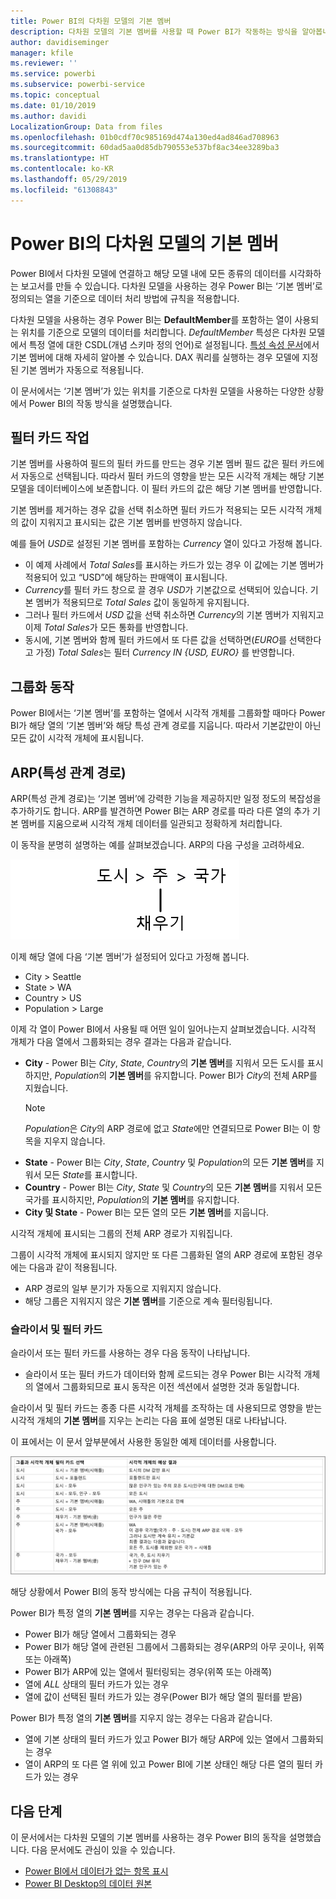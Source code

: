 ```yaml
---
title: Power BI의 다차원 모델의 기본 멤버
description: 다차원 모델의 기본 멤버를 사용할 때 Power BI가 작동하는 방식을 알아봅니다.
author: davidiseminger
manager: kfile
ms.reviewer: ''
ms.service: powerbi
ms.subservice: powerbi-service
ms.topic: conceptual
ms.date: 01/10/2019
ms.author: davidi
LocalizationGroup: Data from files
ms.openlocfilehash: 01b0cdf70c985169d474a130ed4ad846ad708963
ms.sourcegitcommit: 60dad5aa0d85db790553e537bf8ac34ee3289ba3
ms.translationtype: HT
ms.contentlocale: ko-KR
ms.lasthandoff: 05/29/2019
ms.locfileid: "61308843"
---
```

# <a name="default-member-in-multidimensional-models-in-power-bi"></a>Power BI의 다차원 모델의 기본 멤버

Power BI에서 다차원 모델에 연결하고 해당 모델 내에 모든 종류의 데이터를 시각화하는 보고서를 만들 수 있습니다. 다차원 모델을 사용하는 경우 Power BI는 ‘기본 멤버’로 정의되는 열을 기준으로 데이터 처리 방법에 규칙을 적용합니다. 

다차원 모델을 사용하는 경우 Power BI는 **DefaultMember**를 포함하는 열이 사용되는 위치를 기준으로 모델의 데이터를 처리합니다. *DefaultMember* 특성은 다차원 모델에서 특정 열에 대한 CSDL(개념 스키마 정의 언어)로 설정됩니다. [특성 속성 문서](https://docs.microsoft.com/sql/analysis-services/multidimensional-models/attribute-properties-define-a-default-member?view=sql-server-2017)에서 기본 멤버에 대해 자세히 알아볼 수 있습니다. DAX 쿼리를 실행하는 경우 모델에 지정된 기본 멤버가 자동으로 적용됩니다.

이 문서에서는 ‘기본 멤버’가 있는 위치를 기준으로 다차원 모델을 사용하는 다양한 상황에서 Power BI의 작동 방식을 설명했습니다. 

## <a name="working-with-filter-cards"></a>필터 카드 작업

기본 멤버를 사용하여 필드의 필터 카드를 만드는 경우 기본 멤버 필드 값은 필터 카드에서 자동으로 선택됩니다. 따라서 필터 카드의 영향을 받는 모든 시각적 개체는 해당 기본 모델을 데이터베이스에 보존합니다. 이 필터 카드의 값은 해당 기본 멤버를 반영합니다.

기본 멤버를 제거하는 경우 값을 선택 취소하면 필터 카드가 적용되는 모든 시각적 개체의 값이 지워지고 표시되는 값은 기본 멤버를 반영하지 않습니다.

예를 들어 *USD*로 설정된 기본 멤버를 포함하는 *Currency* 열이 있다고 가정해 봅니다.

* 이 예제 사례에서 *Total Sales*를 표시하는 카드가 있는 경우 이 값에는 기본 멤버가 적용되어 있고 “USD”에 해당하는 판매액이 표시됩니다.
* *Currency*를 필터 카드 창으로 끌 경우 *USD*가 기본값으로 선택되어 있습니다. 기본 멤버가 적용되므로 *Total Sales* 값이 동일하게 유지됩니다.
* 그러나 필터 카드에서 *USD* 값을 선택 취소하면 *Currency*의 기본 멤버가 지워지고 이제 *Total Sales*가 모든 통화를 반영합니다.
* 동시에, 기본 멤버와 함께 필터 카드에서 또 다른 값을 선택하면(*EURO*를 선택한다고 가정) *Total Sales*는 필터 *Currency IN {USD, EURO}* 를 반영합니다.

## <a name="grouping-behavior"></a>그룹화 동작

Power BI에서는 ‘기본 멤버’를 포함하는 열에서 시각적 개체를 그룹화할 때마다 Power BI가 해당 열의 ‘기본 멤버’와 해당 특성 관계 경로를 지웁니다. 따라서 기본값만이 아닌 모든 값이 시각적 개체에 표시됩니다.

## <a name="attribute-relationship-paths-arps"></a>ARP(특성 관계 경로)

ARP(특성 관계 경로)는 ‘기본 멤버’에 강력한 기능을 제공하지만 일정 정도의 복잡성을 추가하기도 합니다. ARP를 발견하면 Power BI는 ARP 경로를 따라 다른 열의 추가 기본 멤버를 지움으로써 시각적 개체 데이터를 일관되고 정확하게 처리합니다.

이 동작을 분명히 설명하는 예를 살펴보겠습니다. ARP의 다음 구성을 고려하세요.

![다차원 모델의 ARP](media/desktop-default-member-multidimensional-models/default-members_01.png)

이제 해당 열에 다음 ‘기본 멤버’가 설정되어 있다고 가정해 봅니다.

* City > Seattle
* State > WA
* Country > US
* Population > Large

이제 각 열이 Power BI에서 사용될 때 어떤 일이 일어나는지 살펴보겠습니다. 시각적 개체가 다음 열에서 그룹화되는 경우 결과는 다음과 같습니다.

* **City** - Power BI는 *City*, *State*, *Country*의 **기본 멤버**를 지워서 모든 도시를 표시하지만, *Population*의 **기본 멤버**를 유지합니다. Power BI가 *City*의 전체 ARP를 지웠습니다.
    > [!NOTE]
    > *Population*은 *City*의 ARP 경로에 없고 *State*에만 연결되므로 Power BI는 이 항목을 지우지 않습니다.
* **State** - Power BI는 *City*, *State*, *Country* 및 *Population*의 모든 **기본 멤버**를 지워서 모든 *State*를 표시합니다.
* **Country** - Power BI는 *City*, *State* 및 *Country*의 모든 **기본 멤버**를 지워서 모든 국가를 표시하지만, *Population*의 **기본 멤버**를 유지합니다.
* **City 및 State** - Power BI는 모든 열의 모든 **기본 멤버**를 지웁니다.

시각적 개체에 표시되는 그룹의 전체 ARP 경로가 지워집니다. 

그룹이 시각적 개체에 표시되지 않지만 또 다른 그룹화된 열의 ARP 경로에 포함된 경우에는 다음과 같이 적용됩니다.

* ARP 경로의 일부 분기가 자동으로 지워지지 않습니다.
* 해당 그룹은 지워지지 않은 **기본 멤버**를 기준으로 계속 필터링됩니다.

### <a name="slicers-and-filter-cards"></a>슬라이서 및 필터 카드

슬라이서 또는 필터 카드를 사용하는 경우 다음 동작이 나타납니다.

* 슬라이서 또는 필터 카드가 데이터와 함께 로드되는 경우 Power BI는 시각적 개체의 열에서 그룹화되므로 표시 동작은 이전 섹션에서 설명한 것과 동일합니다.

슬라이서 및 필터 카드는 종종 다른 시각적 개체를 조작하는 데 사용되므로 영향을 받는 시각적 개체의 **기본 멤버**를 지우는 논리는 다음 표에 설명된 대로 나타납니다. 

이 표에서는 이 문서 앞부분에서 사용한 동일한 예제 데이터를 사용합니다.

![슬라이서 및 필터 카드를 통한 동작 또는 Power BI 기본 멤버 지우기](media/desktop-default-member-multidimensional-models/default-members_02.png)

해당 상황에서 Power BI의 동작 방식에는 다음 규칙이 적용됩니다.

Power BI가 특정 열의 **기본 멤버**를 지우는 경우는 다음과 같습니다.

* Power BI가 해당 열에서 그룹화되는 경우
* Power BI가 해당 열에 관련된 그룹에서 그룹화되는 경우(ARP의 아무 곳이나, 위쪽 또는 아래쪽)
* Power BI가 ARP에 있는 열에서 필터링되는 경우(위쪽 또는 아래쪽)
* 열에 *ALL* 상태의 필터 카드가 있는 경우
* 열에 값이 선택된 필터 카드가 있는 경우(Power BI가 해당 열의 필터를 받음)

Power BI가 특정 열의 **기본 멤버**를 지우지 않는 경우는 다음과 같습니다.

* 열에 기본 상태의 필터 카드가 있고 Power BI가 해당 ARP에 있는 열에서 그룹화되는 경우
* 열이 ARP의 또 다른 열 위에 있고 Power BI에 기본 상태인 해당 다른 열의 필터 카드가 있는 경우


## <a name="next-steps"></a>다음 단계

이 문서에서는 다차원 모델의 기본 멤버를 사용하는 경우 Power BI의 동작을 설명했습니다. 다음 문서에도 관심이 있을 수 있습니다. 

* [Power BI에서 데이터가 없는 항목 표시](desktop-show-items-no-data.md)
* [Power BI Desktop의 데이터 원본](desktop-data-sources.md)
